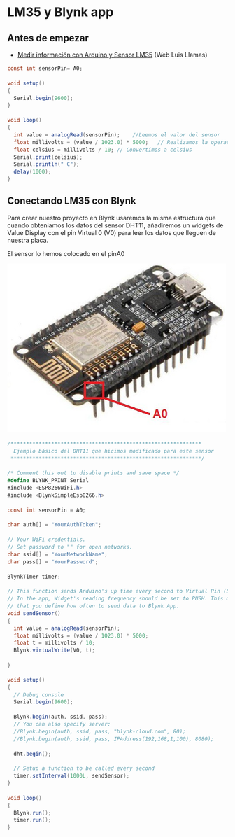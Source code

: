 # LM35 y Blynk app #

## Antes de empezar ##

* [Medir información con Arduino y Sensor LM35](https://www.luisllamas.es/medir-temperatura-con-arduino-y-sensor-lm35/) (Web Luis Llamas)

````csharp
const int sensorPin= A0;

void setup()
{
  Serial.begin(9600);
}

void loop()
{
  int value = analogRead(sensorPin);    //Leemos el valor del sensor
  float millivolts = (value / 1023.0) * 5000;   // Realizamos la operación para saber los milivoltios consumidos
  float celsius = millivolts / 10; // Convertimos a celsius
  Serial.print(celsius);
  Serial.println(" C");
  delay(1000);
}
````

## Conectando LM35 con Blynk ##

Para crear nuestro proyecto en Blynk usaremos la misma estructura que cuando obteniamos los datos del sensor DHT11, añadiremos un widgets de Value Display con el pin Virtual 0 (V0) para leer los datos que lleguen de nuestra placa.

El sensor lo hemos colocado en el pinA0

![pinA0node](images/pinA0.jpg)

```csharp
/*************************************************************
  Ejemplo básico del DHT11 que hicimos modificado para este sensor
 *************************************************************/

/* Comment this out to disable prints and save space */
#define BLYNK_PRINT Serial
#include <ESP8266WiFi.h>
#include <BlynkSimpleEsp8266.h>

const int sensorPin = A0;

char auth[] = "YourAuthToken";

// Your WiFi credentials.
// Set password to "" for open networks.
char ssid[] = "YourNetworkName";
char pass[] = "YourPassword";

BlynkTimer timer;

// This function sends Arduino's up time every second to Virtual Pin (5).
// In the app, Widget's reading frequency should be set to PUSH. This means
// that you define how often to send data to Blynk App.
void sendSensor()
{
  int value = analogRead(sensorPin);
  float millivolts = (value / 1023.0) * 5000;
  float t = millivolts / 10;
  Blynk.virtualWrite(V0, t);

}

void setup()
{
  // Debug console
  Serial.begin(9600);

  Blynk.begin(auth, ssid, pass);
  // You can also specify server:
  //Blynk.begin(auth, ssid, pass, "blynk-cloud.com", 80);
  //Blynk.begin(auth, ssid, pass, IPAddress(192,168,1,100), 8080);

  dht.begin();

  // Setup a function to be called every second
  timer.setInterval(1000L, sendSensor);
}

void loop()
{
  Blynk.run();
  timer.run();
}


```
